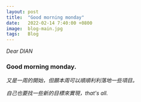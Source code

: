 ```yaml
---
layout: post
title:  "Good morning monday"
date:   2022-02-14 7:40:00 +0800
image:  blog-main.jpg
tags:   Blog
---
```


*Dear DIAN*  

### Good morning monday.  

*又是一周的開始，但願本周可以順順利利落地一些項目。*  

*自己也要找一些新的目標來實現，that's all.*